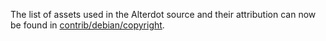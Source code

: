 The list of assets used in the Alterdot source and their attribution can now be found in [contrib/debian/copyright](../contrib/debian/copyright).
